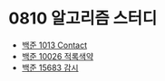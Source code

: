 # 0810 알고리즘 스터디

- [백준 1013 Contact](https://www.acmicpc.net/problem/1013)
- [백준 10026 적록색약](https://www.acmicpc.net/problem/10026)
- [백준 15683 감시](https://www.acmicpc.net/problem/15683)
